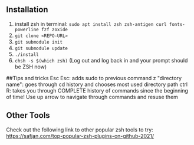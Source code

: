
## Installation
 1) install zsh in terminal:  `sudo apt install zsh zsh-antigen curl fonts-powerline fzf zoxide`
 2) `git clone <REPO-URL>`
 3) `git submodule init`
 4) `git submodule update`
 5) `./install`
 6) `chsh -s $(which zsh)` (Log out and log back in and your prompt should be ZSH now)
 
 
##Tips and tricks
 Esc Esc: adds sudo to previous command
 z "directory name": goes through cd history and chooses most used directory path
 ctrl R: takes you through COMPLETE history of commands since the beginning of time! Use up arrow to navigate through commands and resuse them
 
## Other Tools
Check out the following link to other popular zsh tools to try: https://safjan.com/top-popular-zsh-plugins-on-github-2021/
  
